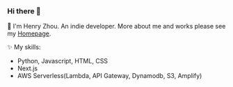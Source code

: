 ### Hi there 👋
👤 I'm Henry Zhou. An indie developer.
More about me and works please see my [Homepage](https://nodewee.github.io/en/).

✨ My skills: 
- Python, Javascript, HTML, CSS
- Next.js
- AWS Serverless(Lambda, API Gateway, Dynamodb, S3, Amplify)


<!--
Here are some ideas to get you started:

- 🔭 I’m currently working on ...
- 🌱 I’m currently learning ...
- 👯 I’m looking to collaborate on ...
- 🤔 I’m looking for help with ...
- 📫 How to reach me: ...
💬 [Ask me about](https://github.com/nodewee/nodewee/issues): ...
- 😄 Pronouns: ...
- ⚡ Fun fact: ...
-->



<!--START_SECTION:waka-->
<!--END_SECTION:waka-->

